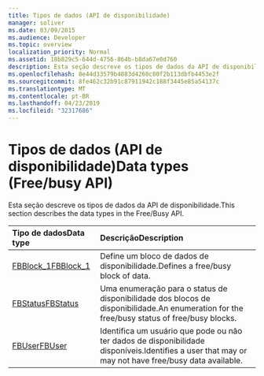 ```yaml
---
title: Tipos de dados (API de disponibilidade)
manager: soliver
ms.date: 03/09/2015
ms.audience: Developer
ms.topic: overview
localization_priority: Normal
ms.assetid: 18b829c5-644d-4756-864b-b8da67e0d760
description: Esta seção descreve os tipos de dados da API de disponibilidade.
ms.openlocfilehash: 8e44d33579b4883d4260c80f2b113dbfb4453e2f
ms.sourcegitcommit: 8fe462c32b91c87911942c188f3445e85a54137c
ms.translationtype: MT
ms.contentlocale: pt-BR
ms.lasthandoff: 04/23/2019
ms.locfileid: "32317686"
---
```

# <a name="data-types-freebusy-api"></a><span data-ttu-id="13fb5-103">Tipos de dados (API de disponibilidade)</span><span class="sxs-lookup"><span data-stu-id="13fb5-103">Data types (Free/busy API)</span></span>

<span data-ttu-id="13fb5-104">Esta seção descreve os tipos de dados da API de disponibilidade.</span><span class="sxs-lookup"><span data-stu-id="13fb5-104">This section describes the data types in the Free/Busy API.</span></span>
  
|<span data-ttu-id="13fb5-105">**Tipo de dados**</span><span class="sxs-lookup"><span data-stu-id="13fb5-105">**Data type**</span></span>|<span data-ttu-id="13fb5-106">**Descrição**</span><span class="sxs-lookup"><span data-stu-id="13fb5-106">**Description**</span></span>|
|:-----|:-----|
|[<span data-ttu-id="13fb5-107">FBBlock_1</span><span class="sxs-lookup"><span data-stu-id="13fb5-107">FBBlock_1</span></span>](fbblock_1.md) <br/> |<span data-ttu-id="13fb5-108">Define um bloco de dados de disponibilidade.</span><span class="sxs-lookup"><span data-stu-id="13fb5-108">Defines a free/busy block of data.</span></span>  <br/> |
|[<span data-ttu-id="13fb5-109">FBStatus</span><span class="sxs-lookup"><span data-stu-id="13fb5-109">FBStatus</span></span>](fbstatus.md) <br/> |<span data-ttu-id="13fb5-110">Uma enumeração para o status de disponibilidade dos blocos de disponibilidade.</span><span class="sxs-lookup"><span data-stu-id="13fb5-110">An enumeration for the free/busy status of free/busy blocks.</span></span>  <br/> |
|[<span data-ttu-id="13fb5-111">FBUser</span><span class="sxs-lookup"><span data-stu-id="13fb5-111">FBUser</span></span>](fbuser.md) <br/> |<span data-ttu-id="13fb5-112">Identifica um usuário que pode ou não ter dados de disponibilidade disponíveis.</span><span class="sxs-lookup"><span data-stu-id="13fb5-112">Identifies a user that may or may not have free/busy data available.</span></span>  <br/> |
   

